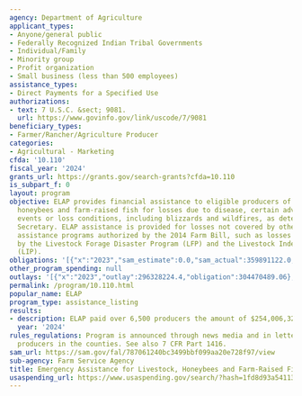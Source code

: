 ```yaml
---
agency: Department of Agriculture
applicant_types:
- Anyone/general public
- Federally Recognized Indian Tribal Governments
- Individual/Family
- Minority group
- Profit organization
- Small business (less than 500 employees)
assistance_types:
- Direct Payments for a Specified Use
authorizations:
- text: 7 U.S.C. &sect; 9081.
  url: https://www.govinfo.gov/link/uscode/7/9081
beneficiary_types:
- Farmer/Rancher/Agriculture Producer
categories:
- Agricultural - Marketing
cfda: '10.110'
fiscal_year: '2024'
grants_url: https://grants.gov/search-grants?cfda=10.110
is_subpart_f: 0
layout: program
objective: ELAP provides financial assistance to eligible producers of livestock,
  honeybees and farm-raised fish for losses due to disease, certain adverse weather
  events or loss conditions, including blizzards and wildfires, as determined by the
  Secretary. ELAP assistance is provided for losses not covered by other disaster
  assistance programs authorized by the 2014 Farm Bill, such as losses not covered
  by the Livestock Forage Disaster Program (LFP) and the Livestock Indemnity Program
  (LIP).
obligations: '[{"x":"2023","sam_estimate":0.0,"sam_actual":359891122.0,"usa_spending_actual":304470489.06},{"x":"2024","sam_estimate":0.0,"sam_actual":364000000.0,"usa_spending_actual":345295098.98},{"x":"2025","sam_estimate":0.0,"sam_actual":364000000.0,"usa_spending_actual":24815382.77}]'
other_program_spending: null
outlays: '[{"x":"2023","outlay":296328224.4,"obligation":304470489.06},{"x":"2024","outlay":258759354.34,"obligation":345295098.98},{"x":"2025","outlay":0.0,"obligation":24815382.77}]'
permalink: /program/10.110.html
popular_name: ELAP
program_type: assistance_listing
results:
- description: ELAP paid over 6,500 producers the amount of $254,006,324  in 2024
  year: '2024'
rules_regulations: Program is announced through news media and in letters to agricultural
  producers in the counties. See also 7 CFR Part 1416.
sam_url: https://sam.gov/fal/787061240bc3499bbf099aa20e728f97/view
sub-agency: Farm Service Agency
title: Emergency Assistance for Livestock, Honeybees and Farm-Raised Fish Program
usaspending_url: https://www.usaspending.gov/search/?hash=1fd8d93a541131f717c734b40c4abc17
---
```

